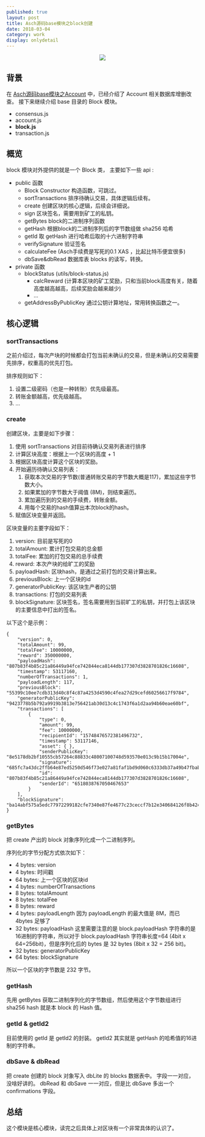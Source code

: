 ```yaml
---    
published: true
layout: post    
title: Asch源码base模块之block创建
date: 2018-03-04
category: work    
display: onlydetail
---    
```


<center>  
<img src="http://7viirv.com1.z0.glb.clouddn.com/xas.jpg" class="photo"></img>  
</center>  

## 背景

在 [Asch源码base模块之Account] 中，已经介绍了 Account 相关数据库增删改查。
接下来继续介绍 base 目录的 Block 模块。

+ consensus.js
+ account.js
+ **block.js**
+ transaction.js

## 概览

block 模块对外提供的就是一个 Block 类，
主要如下一些 api :

+ public 函数
    + Block Constructor 构造函数，可跳过。
    + sortTransactions 排序待确认交易，具体逻辑后续有。
    + create 创建区块的核心逻辑，后续会详细说。
    + sign 区块签名，需要用到矿工的私钥。
    + getBytes block的二进制序列函数
    + getHash 根据block的二进制序列后的字节数组做 sha256 哈希
    + getId 取 getHash 进行哈希后取的十六进制字符串
    + verifySignature 验证签名
    + calculateFee (Asch手续费是写死的0.1 XAS ，比起比特币便宜很多)
    + dbSave&dbRead 数据库表 blocks 的读写，转换。
+ private 函数
    + blockStatus (utils/block-status.js)
        + calcReward (计算本区块的矿工奖励，只和当前block高度有关，随着高度越高越高，后续奖励会越来越少)
        + ...
    + getAddressByPublicKey 通过公钥计算地址，常用转换函数之一。

## 核心逻辑

### sortTransactions

之前介绍过，每次产块的时候都会打包当前未确认的交易，但是未确认的交易需要先排序，权重高的优先打包。

排序规则如下：

1. 设置二级密码（也是一种转账）优先级最高。
2. 转账金额越高，优先级越高。
3. ...

### create 

创建区块，主要是如下步骤：

1. 使用 sortTransactions 对目前待确认交易列表进行排序
2. 计算区块高度：根据上一个区块的高度 + 1
3. 根据区块高度计算这个区块的奖励。
4. 开始遍历待确认交易列表：
    1. 获取本次交易的字节数(普通转账交易的字节数大概是117)，累加这些字节数大小。
    2. 如果累加的字节数大于阈值 (8M)，则结束遍历。
    3. 累加遍历到的交易的手续费，转账金额。
    4. 用每个交易的hash值算出本次block的hash。
5. 赋值区块变量并返回。 

区块变量的主要字段如下：

1. version: 目前是写死的0
2. totalAmount: 累计打包交易的总金额
3. totalFee: 累加的打包交易的总手续费
4. reward: 本次产块的给旷工的奖励
5. payloadHash: 区块hash，是通过之前打包的交易计算出来。
6. previousBlock:  上一个区块的id
7. generatorPublicKey: 该区块生产者的公钥
8. transactions: 打包的交易列表
9. blockSignature: 区块签名，签名需要用到当前旷工的私钥，并打包上该区块的主要信息中打出的签名。

以下这个是示例：

```
{
    "version": 0, 
    "totalAmount": 99, 
    "totalFee": 10000000, 
    "reward": 350000000, 
    "payloadHash": "807b83f4b85c21a86449a94fce742844eca8144db177307d3828701826c16608", 
    "timestamp": 53117160, 
    "numberOfTransactions": 1, 
    "payloadLength": 117, 
    "previousBlock": "55399c10ee7cdb313d40c8f4c87a4253d4590c4fea27d29cefd60256617f9784", 
    "generatorPublicKey": "9423778b5b792a9919b3813e756421ab30d13c4c1743f6a1d2aa94b60eae60bf", 
    "transactions": [
        {
            "type": 0, 
            "amount": 99, 
            "fee": 10000000, 
            "recipientId": "15748476572381496732", 
            "timestamp": 53117146, 
            "asset": { }, 
            "senderPublicKey": "8e5178db2bf10555cb57264c88833c48007100748d593570e013c9b15b17004e", 
            "signature": "685fc7a43dc2ffb64e87ed5250d546f73e027a81faf1bd9d060c6333db37a49b47fbabf1d5f072b3320f59b0e87be6255808e270f096d2fd73a3e9d8433d3f0d", 
            "id": "807b83f4b85c21a86449a94fce742844eca8144db177307d3828701826c16608", 
            "senderId": "6518038767050467653"
        }
    ], 
    "blockSignature": "ba14abf575a5edc77972299182cfe7340e87fe4677c23ceccf7b12e340684126f8b42432fd3a0e262b2cd92b5d0e793804c9cb2e03029ae3ddb1315b74889103"
}
```

### getBytes

把 create 产出的 block 对象序列化成一个二进制序列。

序列化的字节分配方式依次如下： 

+ 4 bytes: version
+ 4 bytes: 时间戳
+ 64 bytes: 上一个区块的区块id
+ 4 bytes: numberOfTransactions 
+ 8 bytes: totalAmount
+ 8 bytes: totalFee
+ 8 bytes: reward
+ 4 bytes: payloadLength 因为 payloadLength 的最大值是 8M，而已 4bytes 足够了
+ 32 bytes: payloadHash 这里需要注意的是 block.payloadHash 字符串的是16进制的字符串，所以对于 block.payloadHash 字符串长度=64 (4bit x 64=256bit)，但是序列化后的 bytes 是 32 bytes (8bit x 32 = 256 bit)。
+ 32 bytes: generatorPublicKey
+ 64 bytes: blockSignature 

所以一个区块的字节数是 232 字节。

### getHash

先用 getBytes 获取二进制序列化的字节数组，然后使用这个字节数组进行 sha256 hash 就是本 block 的 Hash 值。

### getId & getId2

目前使用的 getId 是 getId2 的封装。
getId2 其实就是 getHash 的哈希值的16进制的字符串。 

### dbSave & dbRead

把 create 创建的 block 对象写入 dbLite 的 blocks 数据表中。
字段一一对应，没啥好讲的。
dbRead 和 dbSave 一一对应，但是比 dbSave 多出一个 confirmations 字段。

## 总结

这个模块是核心模块，读完之后具体上对区块有一个非常具体的认识了。

[Asch源码base模块之Account]:https://yanyiwu.com/work/2018/03/03/asch-base-account.html
